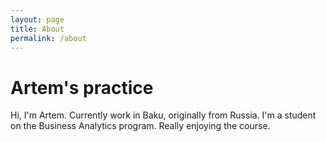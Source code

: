 ```yaml
---
layout: page
title: About
permalink: /about
---
```


# Artem's practice


Hi, I'm Artem. Currently work in Baku, originally from Russia. I'm a student on the Business Analytics program. Really enjoying the course.
